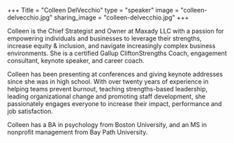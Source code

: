 +++
Title = "Colleen DelVecchio"
type = "speaker"
image = "colleen-delvecchio.jpg"
sharing_image = "colleen-delvecchio.jpg"
+++

Colleen is the Chief Strategist and Owner at Maxady LLC with a passion for empowering individuals and businesses to leverage their strengths, increase equity & inclusion, and navigate increasingly complex business environments. She is a certified Gallup CliftonStrengths Coach, engagement consultant, keynote speaker, and career coach.

Colleen has been presenting at conferences and giving keynote addresses since she was in high school. With over twenty years of experience in helping teams prevent burnout, teaching strengths-based leadership, leading organizational change and promoting staff development, she passionately engages everyone to increase their impact, performance and job satisfaction.

Colleen has a BA in psychology from Boston University, and an MS in nonprofit management from Bay Path University.
